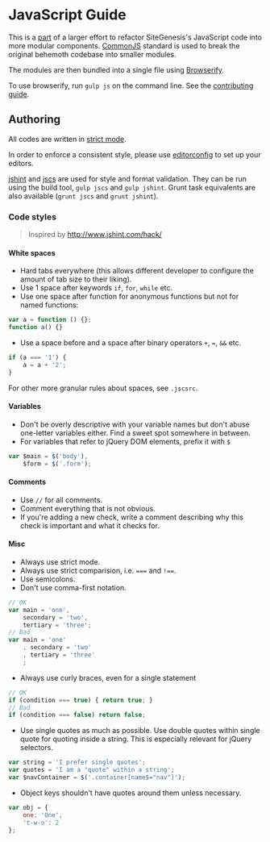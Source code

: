 # JavaScript Guide
This is a [part](https://intranet.demandware.com/jira/browse/RAP-2737) of a larger effort to refactor SiteGenesis's JavaScript code into more modular components. [CommonJS](http://wiki.commonjs.org/wiki/CommonJS) standard is used to break the original behemoth codebase into smaller modules.

The modules are then bundled into a single file using [Browserify](http://browserify.org/).

To use browserify, run `gulp js` on the command line. See the [contributing guide](https://bitbucket.org/demandware/sitegenesis/src/1b69dfe0af175b1690a21b15fc16a40aa345775c/CONTRIBUTING.md?at=master).

## Authoring
All codes are written in [strict mode](https://developer.mozilla.org/en-US/docs/Web/JavaScript/Reference/Functions_and_function_scope/Strict_mode).

In order to enforce a consistent style, please use [editorconfig](http://editorconfig.org/) to set up your editors.

[jshint](http://www.jshint.com/) and [jscs](https://github.com/mdevils/node-jscs) are used for style and format validation.
They can be run using the build tool, `gulp jscs` and `gulp jshint`. Grunt task equivalents are also available (`grunt jscs` and `grunt jshint`).

### Code styles
> Inspired by <http://www.jshint.com/hack/>

#### White spaces
- Hard tabs everywhere (this allows different developer to configure the amount of tab size to their liking).
- Use 1 space after keywords `if`, `for`, `while` etc.
- Use one space after function for anonymous functions but not for named functions:
```js
var a = function () {};
function a() {}
```
- Use a space before and a space after binary operators `+`, `=`, `&&` etc.
```js
if (a === '1') {
	a = a + '2';
}
```
For other more granular rules about spaces, see `.jscsrc`.

#### Variables
- Don't be overly descriptive with your variable names but don't abuse one-letter variables either. Find a sweet spot somewhere in between.
- For variables that refer to jQuery DOM elements, prefix it with `$`
```js
var $main = $('body'),
	$form = $('.form');
```

#### Comments
- Use `//` for all comments.
- Comment everything that is not obvious.
- If you're adding a new check, write a comment describing why this check is important and what it checks for.

#### Misc
- Always use strict mode.
- Always use strict comparision, i.e. `===` and `!==`.
- Use semicolons.
- Don't use comma-first notation.
```js
// OK
var main = 'one',
	secondary = 'two',
	tertiary = 'three';
// Bad
var main = 'one'
	, secondary = 'two'
	, tertiary = 'three'
	;
```
- Always use curly braces, even for a single statement
```js
// OK
if (condition === true) { return true; }
// Bad
if (condition === false) return false;
```
- Use single quotes as much as possible. Use double quotes within single quote for quoting inside a string. This is especially relevant for jQuery selectors.
```js
var string = 'I prefer single quotes';
var quotes = 'I am a "quote" within a string';
var $navContainer = $('.container[name$="nav"]');
```
- Object keys shouldn't have quotes around them unless necessary.
```js
var obj = {
	one: 'One',
	't-w-o': 2
};
```
